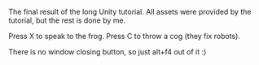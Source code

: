 The final result of the long Unity tutorial. All assets were provided by the tutorial, but the rest is done by me. 

Press X to speak to the frog. 
Press C to throw a cog (they fix robots).

There is no window closing button, so just alt+f4 out of it :)
